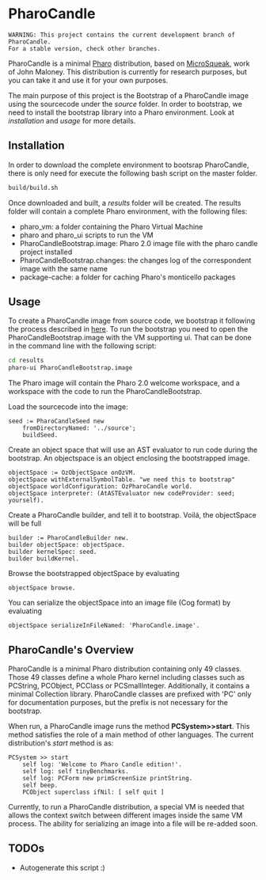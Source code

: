 PharoCandle
===========

	WARNING: This project contains the current development branch of PharoCandle.
	For a stable version, check other branches.

PharoCandle is a minimal [Pharo](http://www.pharo.org) distribution, based on [MicroSqueak](http://web.media.mit.edu/~jmaloney/microsqueak/readme.txt), work of John Maloney. This distribution is currently for research purposes, but you can take it and use it for your own purposes.

The main purpose of this project is the Bootstrap of a PharoCandle image using the sourcecode under the _source_ folder. In order to bootstrap, we need to install the bootstrap library into a Pharo environment. Look at _installation_ and _usage_ for more details.

Installation
------------

In order to download the complete environment to bootsrap PharoCandle, there is only need for execute the following bash script on the master folder.
```bash
build/build.sh
```

Once downloaded and built, a _results_ folder will be created. The results folder will contain a complete Pharo environment, with the following files:
- pharo_vm: a folder containing the Pharo Virtual Machine
- pharo and pharo_ui scripts to run the VM
- PharoCandleBootstrap.image: Pharo 2.0 image file with the pharo candle project installed
- PharoCandleBootstrap.changes: the changes log of the correspondent image with the same name
- package-cache: a folder for caching Pharo's monticello packages  

Usage
-----

To create a PharoCandle image from source code, we bootstrap it following the process described in [here](http://playingwithobjects.wordpress.com/2013/05/06/bootstrap-revival-the-basics/). To run the bootstrap you need to open the PharoCandleBootstrap.image with the VM supporting ui. That can be done in the command line with the following script:

```bash
cd results
pharo-ui PharoCandleBootstrap.image
```

The Pharo image will contain the Pharo 2.0 welcome workspace, and a workspace with the code to run the PharoCandleBootstrap.

Load the sourcecode into the image:
```smalltalk
seed := PharoCandleSeed new
    fromDirectoryNamed: '../source';
    buildSeed.
```

Create an object space that will use an AST evaluator to run code during the bootstrap. An objectspace is an object enclosing the bootstrapped image.
```smalltalk
objectSpace := OzObjectSpace onOzVM.
objectSpace withExternalSymbolTable. "we need this to bootstrap"
objectSpace worldConfiguration: OzPharoCandle world.
objectSpace interpreter: (AtASTEvaluator new codeProvider: seed; yourself).
```

Create a PharoCandle builder, and tell it to bootstrap. Voilá, the objectSpace will be full
```smalltalk
builder := PharoCandleBuilder new.
builder objectSpace: objectSpace.
builder kernelSpec: seed.
builder	buildKernel.
```


Browse the bootstrapped objectSpace by evaluating
```smalltalk
objectSpace browse.
```

You can serialize the objectSpace into an image file (Cog format) by evaluating
```smalltalk
objectSpace serializeInFileNamed: 'PharoCandle.image'.
```

PharoCandle's Overview
----------------------

PharoCandle is a minimal Pharo distribution containing only 49 classes. Those 49 classes define a whole Pharo kernel including classes such as PCString, PCObject, PCClass or PCSmallInteger. Additionally, it contains a minimal Collection library. PharoCandle classes are prefixed with 'PC' only for documentation purposes, but the prefix is not necessary for the bootstrap.

When run, a PharoCandle image runs the method **PCSystem>>start**. This method satisfies the role of a main method of other languages. The current distribution's _start_ method is as:

```smalltalk
PCSystem >> start
	self log: 'Welcome to Pharo Candle edition!'.
	self log: self tinyBenchmarks.
	self log: PCForm new primScreenSize printString.
	self beep.
	PCObject superclass ifNil: [ self quit ]
```

Currently, to run a PharoCandle distribution, a special VM is needed that allows the context switch between different images inside the same VM process. The ability for serializing an image into a file will be re-added soon.

TODOs
----------------------
- Autogenerate this script :)